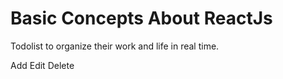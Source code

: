 # Basic Concepts About ReactJs

Todolist to organize their work and life in real time.

Add
Edit
Delete
